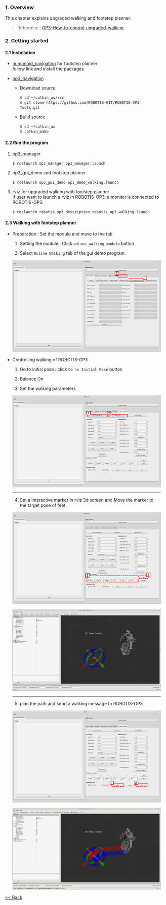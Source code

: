 ### 1. Overview   
This chapter explains upgraded walking and footstep planner.

> Reference : [OP3-How-to-control-upgraded-walking]

### 2. Getting started  
#### 2.1 Installation
 - [humanoid_navigation] for footstep planner  
     follow link and install the packages  

 - [op3_navigation]
    - Download source
        ```
        $ cd ~/catkin_ws/src
        $ git clone https://github.com/ROBOTIS-GIT/ROBOTIS-OP3-Tools.git
        ```  
    - Build source
        ```
        $ cd ~/catkin_ws
        $ catkin_make
        ```  


#### 2.2 Run the program  
1. op3_manager
   ```
   $ roslaunch op3_manager op3_manager.launch
   ```  

2. op3_gui_demo and footstep planner
   ```
   $ roslaunch op3_gui_demo op3_demo_walking.launch
   ```  

3. rviz for upgraded walking with footstep planner  
  If user want to launch a rviz in ROBOTIS-OP3, a monitor is connected to ROBOTIS-OP3.  
   ```
   $ roslaunch robotis_op3_description robotis_op3_walking.launch
   ```  

#### 2.3 Walking with footstep planner
- Preparation : Set the module and move to the tab
  1. Setting the module : Click `online_walking_module` button

  2. Select `Online Walking` tab of the gui demo program.

  ![](/assets/images/platform/op3/op3_online_walking_01.png)

- Controlling walking of ROBOTIS-OP3
   1. Go to initial pose : click `Go to Initial Pose` button

   2. Balance On   

   3. Set the walking parameters     

  ![](/assets/images/platform/op3/op3_online_walking_footstep_01.png)
   ** **  
   4. Set a interactive marker in rviz 3d screen and Move the marker to the target pose of feet.   

  ![](/assets/images/platform/op3/op3_online_walking_footstep_02.png)

  ![](/assets/images/platform/op3/op3_online_walking_footstep_04.png)
   ** **  
   5. plan the path and send a walking message to ROBOTIS-OP3     

  ![](/assets/images/platform/op3/op3_online_walking_footstep_03.png)

   ![](/assets/images/platform/op3/op3_online_walking_footstep_05.png)


[&lt;&lt; Back](OP3-User's-Guide.md)

[OP3-How-to-control-upgraded-walking]:OP3-How-to-control-upgraded-walking.md
[humanoid_navigation]:https://github.com/ROBOTIS-GIT/ROBOTIS-Documents/wiki/humanoid_navigation
[op3_navigation]:https://github.com/ROBOTIS-GIT/ROBOTIS-OP3-Tools/tree/master/op3_navigation
